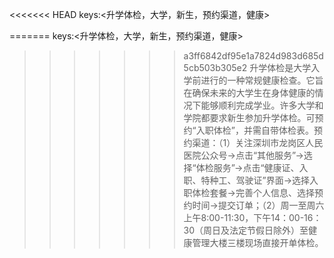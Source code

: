 <<<<<<< HEAD
keys:<升学体检，大学，新生，预约渠道，健康>

=======
keys:<升学体检，大学，新生，预约渠道，健康>

>>>>>>> a3ff6842df95e1a7824d983d685d5cb503b305e2
升学体检是大学入学前进行的一种常规健康检查。它旨在确保未来的大学生在身体健康的情况下能够顺利完成学业。许多大学和学院都要求新生参加升学体检。可预约“入职体检”，并需自带体检表。预约渠道：（1）关注深圳市龙岗区人民医院公众号→点击“其他服务”→选择“体检服务”→点击“健康证、入职、特种工、驾驶证”界面→选择入职体检套餐→完善个人信息、选择预约时间→提交订单；（2）周一至周六上午8:00-11:30，下午14：00-16：30（周日及法定节假日除外）至健康管理大楼三楼现场直接开单体检。